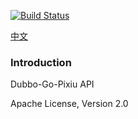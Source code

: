 [![Build Status](https://travis-ci.org/dubbogo/dubbo-go-proxy.svg?branch=master)](https://travis-ci.org/dubbogo/dubbo-go-proxy)

[中文](./README_CN.md)

### Introduction

Dubbo-Go-Pixiu API

Apache License, Version 2.0
